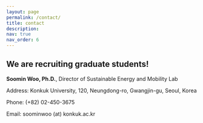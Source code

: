 ```yaml
---
layout: page
permalink: /contact/
title: contact
description: 
nav: true
nav_order: 6
---
```

## We are recruiting graduate students!

**Soomin Woo, Ph.D.**, Director of Sustainable Energy and Mobility Lab

Address: Konkuk University, 120, Neungdong-ro, Gwangjin-gu, Seoul, Korea 

Phone: (+82) 02-450-3675

Email: soominwoo (at) konkuk.ac.kr
 

